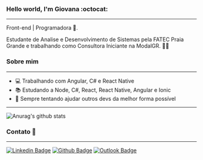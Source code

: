 ### Hello world, I'm Giovana :octocat:
---
Front-end | Programadora :robot:.

Estudante de Analise e Desenvolvimento de Sistemas pela FATEC Praia Grande e trabalhando como Consultora Iniciante na ModalGR. :woman_technologist:

### Sobre mim
---
- 💻 Trabalhando com Angular, C# e React Native
- 📚 Estudando a Node, C#, React, React Native, Angular e Ionic
- 💜 Sempre tentando ajudar outros devs da melhor forma possível

---
![Anurag's github stats](https://github-readme-stats.vercel.app/api?username=GiovanaNapoli&show_icons=true&theme=radical)

### Contato 📩
---

[![Linkedin Badge](https://img.shields.io/badge/-giovananapoli-blue?style=flatstyle=flat-square&logo=Linkedin&logoColor=white&link=https://www.linkedin.com/in/giovana-aparecida-napoli-da-silva/)](https://www.linkedin.com/in/giovana-aparecida-napoli-da-silva/) [![Github Badge](https://img.shields.io/badge/-giovananapoli-000?style=flat-square&logo=Github&logoColor=white&link=https://github.com/GiovanaNapoli)](https://github.com/GiovanaNapoli) [![Outlook Badge](https://img.shields.io/badge/-outlook-0078d4?style=flat-square&logo=microsoft-outlook&logoColor=white&link=mailto:giovana.ap.napoli@outlook.com)](mailto:giovana.ap.napoli@outlook.com)
